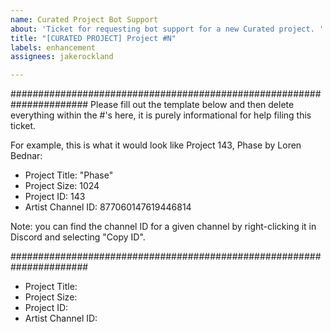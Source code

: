 ```yaml
---
name: Curated Project Bot Support
about: 'Ticket for requesting bot support for a new Curated project. '
title: "[CURATED PROJECT] Project #N"
labels: enhancement
assignees: jakerockland

---
```


######################################################################
Please fill out the template below and then delete everything within the #'s here, it is purely informational for help filing this ticket.

For example, this is what it would look like Project 143, Phase by Loren Bednar:

- Project Title: "Phase"
- Project Size: 1024
- Project ID: 143
- Artist Channel ID: 877060147619446814

Note: you can find the channel ID for a given channel by right-clicking it in Discord and selecting "Copy ID".

######################################################################

- Project Title: 
- Project Size: 
- Project ID:
- Artist Channel ID:

